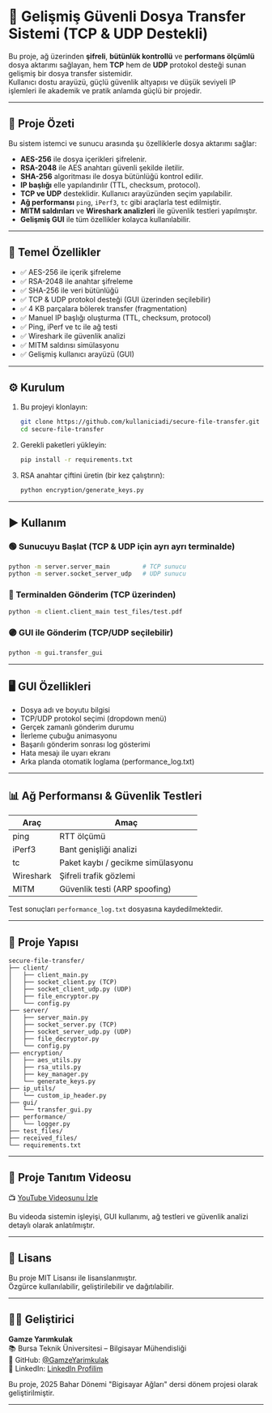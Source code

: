 # 🔐 Gelişmiş Güvenli Dosya Transfer Sistemi (TCP & UDP Destekli)

Bu proje, ağ üzerinden **şifreli**, **bütünlük kontrollü** ve **performans ölçümlü** dosya aktarımı sağlayan, hem **TCP** hem de **UDP** protokol desteği sunan gelişmiş bir dosya transfer sistemidir.  
Kullanıcı dostu arayüzü, güçlü güvenlik altyapısı ve düşük seviyeli IP işlemleri ile akademik ve pratik anlamda güçlü bir projedir.

---

## 📘 Proje Özeti

Bu sistem istemci ve sunucu arasında şu özelliklerle dosya aktarımı sağlar:

- **AES-256** ile dosya içerikleri şifrelenir.  
- **RSA-2048** ile AES anahtarı güvenli şekilde iletilir.  
- **SHA-256** algoritması ile dosya bütünlüğü kontrol edilir.  
- **IP başlığı** elle yapılandırılır (TTL, checksum, protocol).  
- **TCP ve UDP** desteklidir. Kullanıcı arayüzünden seçim yapılabilir.  
- **Ağ performansı** `ping`, `iPerf3`, `tc` gibi araçlarla test edilmiştir.  
- **MITM saldırıları** ve **Wireshark analizleri** ile güvenlik testleri yapılmıştır.  
- **Gelişmiş GUI** ile tüm özellikler kolayca kullanılabilir.

---

## 🚀 Temel Özellikler

- ✅ AES-256 ile içerik şifreleme  
- ✅ RSA-2048 ile anahtar şifreleme  
- ✅ SHA-256 ile veri bütünlüğü  
- ✅ TCP & UDP protokol desteği (GUI üzerinden seçilebilir)  
- ✅ 4 KB parçalara bölerek transfer (fragmentation)  
- ✅ Manuel IP başlığı oluşturma (TTL, checksum, protocol)  
- ✅ Ping, iPerf ve tc ile ağ testi  
- ✅ Wireshark ile güvenlik analizi  
- ✅ MITM saldırısı simülasyonu  
- ✅ Gelişmiş kullanıcı arayüzü (GUI)

---

## ⚙️ Kurulum

1. Bu projeyi klonlayın:
   ```bash
   git clone https://github.com/kullaniciadi/secure-file-transfer.git
   cd secure-file-transfer
   ```

2. Gerekli paketleri yükleyin:
   ```bash
   pip install -r requirements.txt
   ```

3. RSA anahtar çiftini üretin (bir kez çalıştırın):
   ```bash
   python encryption/generate_keys.py
   ```

---

## ▶️ Kullanım

### 🟢 Sunucuyu Başlat (TCP & UDP için ayrı ayrı terminalde)
```bash
python -m server.server_main         # TCP sunucu
python -m server.socket_server_udp   # UDP sunucu
```

### 🔵 Terminalden Gönderim (TCP üzerinden)
```bash
python -m client.client_main test_files/test.pdf
```

### 🟣 GUI ile Gönderim (TCP/UDP seçilebilir)
```bash
python -m gui.transfer_gui
```

---

## 🖥️ GUI Özellikleri

- Dosya adı ve boyutu bilgisi
- TCP/UDP protokol seçimi (dropdown menü)
- Gerçek zamanlı gönderim durumu
- İlerleme çubuğu animasyonu
- Başarılı gönderim sonrası log gösterimi
- Hata mesajı ile uyarı ekranı
- Arka planda otomatik loglama (performance_log.txt)

---

## 📊 Ağ Performansı & Güvenlik Testleri

| Araç | Amaç |
|-------|------|
| ping | RTT ölçümü |
| iPerf3 | Bant genişliği analizi |
| tc | Paket kaybı / gecikme simülasyonu |
| Wireshark | Şifreli trafik gözlemi |
| MITM | Güvenlik testi (ARP spoofing) |

Test sonuçları `performance_log.txt` dosyasına kaydedilmektedir.

---

## 📂 Proje Yapısı

```
secure-file-transfer/
├── client/
│   ├── client_main.py
│   ├── socket_client.py (TCP)
│   ├── socket_client_udp.py (UDP)
│   ├── file_encryptor.py
│   └── config.py
├── server/
│   ├── server_main.py
│   ├── socket_server.py (TCP)
│   ├── socket_server_udp.py (UDP)
│   ├── file_decryptor.py
│   └── config.py
├── encryption/
│   ├── aes_utils.py
│   ├── rsa_utils.py
│   ├── key_manager.py
│   └── generate_keys.py
├── ip_utils/
│   └── custom_ip_header.py
├── gui/
│   └── transfer_gui.py
├── performance/
│   └── logger.py
├── test_files/
├── received_files/
└── requirements.txt
```

---

## 🎥 Proje Tanıtım Videosu

📺 [YouTube Videosunu İzle](YOUR_VIDEO_LINK)

Bu videoda sistemin işleyişi, GUI kullanımı, ağ testleri ve güvenlik analizi detaylı olarak anlatılmıştır.

---

## 📄 Lisans

Bu proje MIT Lisansı ile lisanslanmıştır.  
Özgürce kullanılabilir, geliştirilebilir ve dağıtılabilir.

---

## 👩‍💻 Geliştirici

**Gamze Yarımkulak**  
📚 Bursa Teknik Üniversitesi – Bilgisayar Mühendisliği  
🔗 GitHub: [@GamzeYarimkulak](https://github.com/GamzeYarimkulak)  
🔗 LinkedIn: [LinkedIn Profilim](https://www.linkedin.com/in/gamze-yarimkulak/)

Bu proje, 2025 Bahar Dönemi "Bigisayar Ağları" dersi dönem projesi olarak geliştirilmiştir.

---
